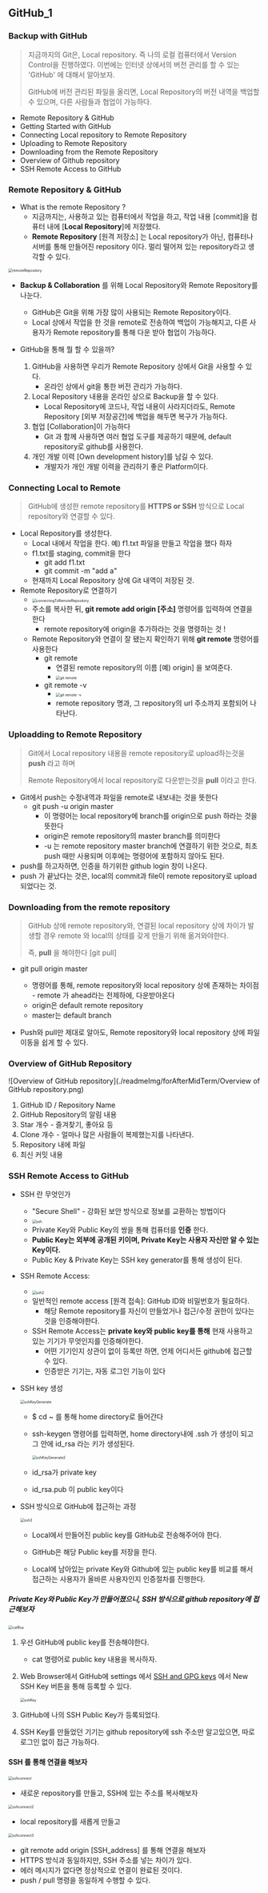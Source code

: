 ## GitHub_1

### Backup with GitHub

> 지금까지의 Git은, Local repository. 즉 나의 로컬 컴퓨터에서 Version Control을 진행하였다. 이번에는 인터넷 상에서의 버전 관리를 할 수 있는 'GitHub' 에 대해서 알아보자.
>
> GitHub에 버전 관리된 파일을 올리면, Local Repository의 버전 내역을 백업할 수 있으며, 다른 사람들과 협업이 가능하다.

- Remote Repository & GitHub
- Getting Started with GitHub
- Connecting Local repository to Remote Repository
- Uploading to Remote Repository
- Downloading from the Remote Repository
- Overview of Github repository
- SSH Remote Access to GitHub



### Remote Repository & GitHub

- What is the remote Repository ?
  - 지금까지는, 사용하고 있는 컴퓨터에서 작업을 하고, 작업 내용 [commit]을 컴퓨터 내에 [**Local Repository**]에 저장했다.
  - **Remote Repository** [원격 저장소] 는 Local repository가 아닌, 컴퓨터나 서버를 통해 만들어진 repository 이다. 멀리 떨어져 있는 repository라고 생각할 수 있다.

<img src="./readmeImg/forAfterMidTerm/remoteRepository.png" alt="remoteRepository" style="zoom:50%;" /> 

- **Backup & Collaboration** 를 위해 Local Repository와 Remote Repository를 나눈다.
  - GitHub은 Git을 위해 가장 많이 사용되는 Remote Repository이다.
  - Local 상에서 작업을 한 것을 remote로 전송하여 백업이 가능해지고, 다른 사용자가 Remote repository를 통해 다운 받아 협업이 가능하다.



- GitHub을 통해 뭘 할 수 있을까?
  1. GitHub을 사용하면 우리가 Remote Repository 상에서 Git을 사용할 수 있다.
     - 온라인 상에서 git을 통한 버전 관리가 가능하다.
  2. Local Repository 내용을 온라인 상으로 Backup을 할 수 있다.
     - Local Repository에 코드나, 작업 내용이 사라지더라도, Remote Repository [외부 저장공간]에 백업을 해두면 복구가 가능하다.
  3. 협업 [Collaboration]이 가능하다
     - Git 과 함께 사용하면 여러 협업 도구를 제공하기 때문에, default repository로 github를 사용한다.
  4. 개인 개발 이력 [Own development history]를 남길 수 있다.
     - 개발자가 개인 개발 이력을 관리하기 좋은 Platform이다.



### Connecting Local to Remote

> GitHub에 생성한 remote repository를 **HTTPS or SSH** 방식으로 Local repository와 연결할 수 있다. 

- Local Repository를 생성한다.
  - Local 내에서 작업을 한다. 예) f1.txt 파일을 만들고 작업을 했다 하자
  - f1.txt를 staging, commit을 한다
    - git add f1.txt
    - git commit -m "add a"
  - 현재까지 Local Repository 상에 Git 내역이 저장된 것.
- Remote Repository로 연결하기
  - <img src="./readmeImg/forAfterMidTerm/connectingToRemoteRepository.png" alt="connectingToRemoteRepository" style="zoom:50%;" /> 
  - 주소를 복사한 뒤, **git remote add origin [주소]** 명령어를 입력하여 연결을 한다
    - remote repository에 origin을 추가하라는 것을 명령하는 것 !
  - Remote Repository와 연결이 잘 됐는지 확인하기 위해 **git remote** 명령어를 사용한다
    - git remote
      - 연결된 remote repository의 이름 [예) origin] 을 보여준다.
      - <img src="./readmeImg/forAfterMidTerm/git remote.png" alt="git remote" style="zoom:50%;" /> 
    - git remote -v
      - <img src="./readmeImg/forAfterMidTerm/git remote -v.png" alt="git remote -v" style="zoom:50%;" /> 
      - remote repository 명과, 그 repository의 url 주소까지 포함되어 나타난다.



### Uploadding to Remote Repository

> Git에서 Local repository 내용을 remote repository로 upload하는것을 **push** 라고 하며
>
> Remote Repository에서 local repository로 다운받는것을 **pull** 이라고 한다.



- Git에서 push는 수정내역과 파일을 remote로 내보내는 것을 뜻한다
  - git push -u origin master
    - 이 명령어는 local repository에 branch를 origin으로 push 하라는 것을 뜻한다
    - origin은 remote repository의 master branch를 의미한다
    - -u 는 remote repository master branch에 연결하기 위한 것으로, 최초 push 때만 사용되며 이후에는 명령어에 포함하지 않아도 된다.
- push를 하고자하면, 인증을 하기위한 github login 창이 나온다.
- push 가 끝났다는 것은, local의 commit과 file이 remote repository로 upload 되었다는 것.



### Downloading from the remote repository

> GitHub 상에 remote repository와, 연결된 local repository 상에 차이가 발생할 경우 remote 와 local의 상태를 갖게 만들기 위해 옮겨와야한다.
>
> 즉, **pull** 을 해야한다 [git pull]

- git pull origin master 
  - 명령어를 통해, remote repository와 local repository 상에 존재하는 차이점 - remote 가 ahead라는 전제하에, 다운받아온다
  - origin은 default remote repository
  - master는 default branch

- Push와 pull만 제대로 알아도, Remote repository와 local repository 상에 파일 이동을 쉽게 할 수 있다.



### Overview of GitHub Repository

![Overview of GitHub repository](./readmeImg/forAfterMidTerm/Overview of GitHub repository.png) 

1. GitHub ID / Repository Name
2. GitHub Repository의 알림 내용
3. Star 개수 - 즐겨찾기, 좋아요 등 
4. Clone 개수 - 얼마나 많은 사람들이 복제했는지를 나타낸다.
5. Repository 내에 파일 
6. 최신 커밋 내용



### SSH Remote Access to GitHub

- SSH 란 무엇인가

  - "Secure Shell" - 강화된 보안 방식으로 정보를 교환하는 방법이다
  - <img src="./readmeImg/forAfterMidTerm/ssh.png" alt="ssh" style="zoom:50%;" /> 
  - Private Key와 Public Key의 쌍을 통해 컴퓨터를 **인증** 한다.
  - **Public Key는 외부에 공개된 키이며, Private Key는 사용자 자신만 알 수 있는 Key이다.**
  - Public Key & Private Key는 SSH key generator를 통해 생성이 된다.

- SSH Remote Access:

  - <img src="./readmeImg/forAfterMidTerm/ssh2.png" alt="ssh2" style="zoom:50%;" /> 
  - 일반적인 remote access [원격 접속]: GitHub ID와 비밀번호가 필요하다.
    - 해당 Remote repository를 자신이 만들었거나 접근/수정 권한이 있다는것을 인증해야한다.
  - SSH Remote Access는 **private key와 public key를 통해** 현재 사용하고 있는 기기가 무엇인지를 인증해야한다.
    - 어떤 기기인지 상관이 없이 등록만 하면, 언제 어디서든 github에 접근할 수 있다.
    - 인증받은 기기는, 자동 로그인 기능이 있다

  

- SSH key 생성

  <img src="./readmeImg/forAfterMidTerm/sshKeyGenerate.png" alt="sshKeyGenerate" style="zoom:50%;" /> 

  - $ cd ~ 를 통해 home directory로 들어간다

  - ssh-keygen 명령어를 입력하면, home directory내에 .ssh 가 생성이 되고 그 안에 id_rsa 라는 키가 생성된다.

    <img src="./readmeImg/forAfterMidTerm/sshKeyGenerate2.png" alt="sshKeyGenerate2" style="zoom:50%;" /> 

  - id_rsa가 private key

  - id_rsa.pub 이 public key이다



- SSH 방식으로 GitHub에 접근하는 과정

  <img src="./readmeImg/forAfterMidTerm/ssh3.png" alt="ssh3" style="zoom:50%;" /> 

  - Local에서 만들어진 public key를 GitHub로 전송해주어야 한다.

  - GitHub은 해당 Public key를 저장을 한다.

  - Local에 남아있는 private Key와 Github에 있는 public key를 비교를 해서 접근하는 사용자가 올바른 사용자인지 인증절차를 진행한다.



##### Private Key와 Public Key가 만들어졌으니, SSH 방식으로 github repository에 접근해보자

<img src="./readmeImg/forAfterMidTerm/catRsa.png" alt="catRsa" style="zoom:50%;" /> 

1. 우선 GitHub에 public key를 전송해야한다. 

   - cat 명령어로 public key 내용을 복사하자.

2. Web Browser에서 GitHub에 settings 에서 <u>SSH and GPG keys</u> 에서 New SSH Key 버튼을 통해 등록할 수 있다.

   <img src="./readmeImg/forAfterMidTerm/sshKey.png" alt="sshKey" style="zoom:50%;" />

3.  GitHub에 나의 SSH Public Key가 등록되었다.
4. SSH Key를 만들었던 기기는 github repository에 ssh 주소만 알고있으면, 따로 로그인 없이 접근 가능하다.



#### SSH 를 통해 연결을 해보자

<img src="./readmeImg/forAfterMidTerm/sshconnect.png" alt="sshconnect" style="zoom:50%;" /> 

- 새로운 repository를 만들고, SSH에 있는 주소를 복사해보자

<img src="./readmeImg/forAfterMidTerm/sshconnect2.png" alt="sshconnect2" style="zoom:50%;"  /> 

- local repository를 새롭게 만들고 

<img src="./readmeImg/forAfterMidTerm/sshconnect3.png" alt="sshconnect3" style="zoom:50%;" /> 

- git remote add origin [SSH_address] 를 통해 연결을 해보자
- HTTPS 방식과 동일하지만, SSH 주소를 넣는 차이가 있다.
- 에러 메시지가 없다면 정상적으로 연결이 완료된 것이다.
- push / pull 명령을 동일하게 수행할 수 있다.
